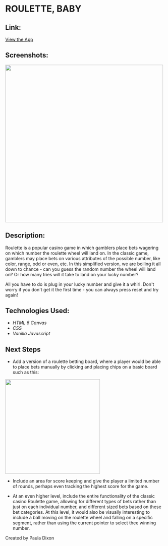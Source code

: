 # ROULETTE, BABY

## Link:

[View the App](https://pauladixon.software/roulette/)


## Screenshots:

<img src="https://i.imgur.com/1scgB4Z.png" width=500>


## Description:

Roulette is a popular casino game in which gamblers place bets wagering on which number the roulette wheel will land on. In the classic game, gamblers may place bets on various attributes of the possible number, like color, range, odd or even, etc. In this simplified version, we are boiling it all down to chance - can you guess the random number the wheel will land on? Or how many tries will it take to land on your lucky number?

All you have to do is plug in your lucky number and give it a whirl. Don't worry if you don't get it the first time - you can always press reset and try again!


## Technologies Used:

- _HTML 6 Canvas_
- _CSS_
- _Vanilla Javascript_


## Next Steps

  - Add a version of a roulette betting board, where a player would be able to place bets manually by clicking and placing chips on a basic board such as this:


  <img src="https://i.imgur.com/TqXwh6J.png" width=300>

  - Include an area for score keeping and give the player a limited number of rounds, perhaps even tracking the highest score for the game.

  - At an even higher level, include the entire functionality of the classic casino Roulette game, allowing for different types of bets rather than just on each individual number, and different sized bets based on these bet categories. At this level, it would also be visually interesting to include a ball moving on the roulette wheel and falling on a specific segment, rather than using the current pointer to select thee winning number.


Created by Paula Dixon